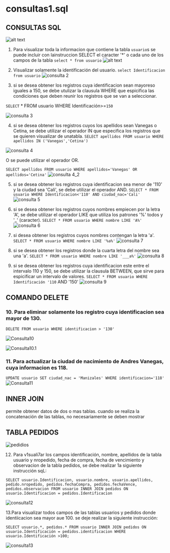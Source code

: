 # consultas1.sql

## CONSULTAS SQL
![alt text](/images/cuhoo.png)

1. Para visualizar toda la informacion que contiene la tabla `usuario`s se puede incluir con lainstruccion SELECT el caracter '*' o cada uno de los campos de la tabla
`select * from usuario`
![alt text](/images/CONSULTA1.png)

2. Visualizar solamente la identificación del usuario.
`select Identificacion from usuario`
![consulta 2](/images/consulta2%7D.png)

3. si se desea obtener los registros cuya identificacion sean mayoreso iguales a 150, se debe utulizar la clausula WHERE que espicifica las condiciones que deben reunir los registros que se van a seleccionar.

`SELECT` * FROM usuario WHERE Identificación>=`150`

![consulta 3](/images/consulta3.png)


4. si se desea obtener los registros cuyos los apellidos sean Vanegas o Cetina, se debe utilizar el operador IN que especifica los registros que se quieren visualizar de unatabla.
`SELECT apellidos FROM usuario WHERE apellidos IN ('Vanegas','Cetina')`

![consulta 4](/images/consulta4.png)

O se puede utilizar el operador OR.

`SELECT apellidos FROM usuario WHERE apellidos='Vanegas' OR apellidos='Cetina'`
![consulta 4_2](/images/consulta4_2.png)


5. si se desea obtener los registros cuya identificacion sea menor de '110' y la ciudad sea 'Cali', se debe utilizar el operador AND.
`SELECT * FROM usuario WHERE Identificacion<'110' AND ciudad_nac='Cali'`
![consulta 5](/images/consulta5.png)


6. si se desea obtener los registros cuyos nombres empiecen por la letra 'A', se debe utilizar el operador LIKE que utiliza los patrones '%' todos y '_' (caracter).
`SELECT * FROM usuario WHERE nombre LIKE 'A%'`
![consulta 6](/images/consulta6.png)


7. si desea obtener los registros cuyos nombres contengan la letra 'a'.
`SELECT * FROM usuario WHERE nombre LIKE '%a%'`
![consulta 7](/images/consulta7.png)


8. si se desea obtener los registros donde la cuarta letra del nombre sea una 'a'.
`SELECT * FROM usuario WHERE nombre LIKE '___a%'`
![consulta 8](/images/consulta8.png)

9. si se desea obtener los registros cuya identificacion este entre el intervalo 110 y 150, se debe utilizar la clausula BETWEEN, que sirve para espicificar un intervalo de valores.
`SELECT * FROM usuario WHERE Identificación '110` AND '150'
![consulta 9](/images/consulta9.png)


## COMANDO DELETE
### 10. Para eliminar solamente los registro cuya identificacion sea mayor de 130.
`DELETE FROM usuario WHERE identificacion > '130'`

![Consulta10](/images/tabla10.png "Tabla delete users")

![Consulta10.1](/images/tabla2.png "Tabla delete users1")

### 11. Para actualizar la ciudad de nacimiento de Andres Vanegas, cuya informacion es 118.

`UPDATE usuario SET ciudad_nac = 'Manizales' WHERE identificacion='118'`
![Consulta11](/images/tabla_actualizar.png "Tabla actualizar datos")

## INNER JOIN 
permite obtener datos de dos o mas tablas. cuando se realiza la concatenación de las tablas, no necesariamente se deben mostrar 

## TABLA PEDIDOS
![pedidios](/images/tablapedidos.png "Tabla pedidos")

12. Para v1suali7ar los campos identificación, nombre, apellidos de la tabla usuario y nropedido, fecha de compra, fecha de vencimiento y observacion de la tabla pedidos, se debe realizar 1a siguiente instrucción sqL:

`SELECT usuario.Identificacion, usuario.nombre, usuario.apellidos, pedido.nropedido, pedidos.fechaCompra, pedidos.fechaVence, pedidos.observacion FROM usuario INNER JOIN pedidos ON usuario.Identificacion = pedidos.Identificacion`

![consulta12](/images/consulta12.png "consulta12")

13.Para visualizar todos campos de las tablas usuarios y pedidos donde identiicacion
sea mayor aue 100. se deje realizar la siguiente instrucción:

`SELECT usuario.*, pedidos.* FROM usuario INNER JOIN pedidos ON usuario.Identificación = pedidos.identificacion WHERE usuario.Identificación >100;`

![consulta13](/images/consulta13.png "consulta13")